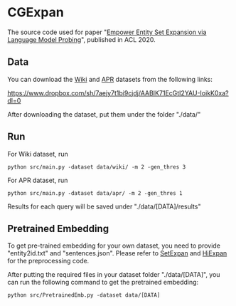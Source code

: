 # CGExpan

The source code used for paper "[Empower Entity Set Expansion via Language Model Probing](https://arxiv.org/abs/2004.13897)", published in ACL 2020.

## Data

You can download the [Wiki](https://www.dropbox.com/sh/8ij1xkwqrddy5ad/AACSpXCLfFn2XVxgPb-LTcNNa?dl=0) and [APR](https://www.dropbox.com/sh/c52m31w5zm5j3y7/AACx3UoBZJj4iXsip_HhGmOXa?dl=0) datasets from the following links:

https://www.dropbox.com/sh/7aejy7t1bi9cjdj/AABIK71EcGtI2YAU-IoikK0xa?dl=0

After downloading the dataset, put them under the folder "./data/"

## Run

For Wiki dataset, run 
```
python src/main.py -dataset data/wiki/ -m 2 -gen_thres 3
```

For APR dataset, run 
```
python src/main.py -dataset data/apr/ -m 2 -gen_thres 1
```

Results for each query will be saved under "./data/\[DATA\]/results"

## Pretrained Embedding

To get pre-trained embedding for your own dataset, you need to provide "entity2id.txt" and "sentences.json". Please refer to [SetExpan](https://github.com/mickeystroller/SetExpan) and [HiExpan](https://github.com/mickeystroller/HiExpan) for the preprocessing code.

After putting the required files in your dataset folder "./data/\[DATA\]", you can run the following command to get the pretrained embedding:
```
python src/PretrainedEmb.py -dataset data/[DATA]
```
